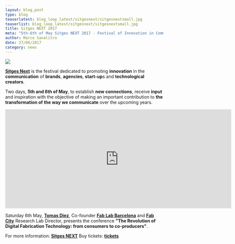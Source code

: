 ```yaml
---
layout: blog_post
type: blog
teaserlatest: blog_loop_latest/sitgesnext/sitgesnextsmall.jpg
teaserlist: blog_loop_latest/sitgesnext/sitgesnextsmall.jpg
title: Sitges NEXT 2017
meta: "5th-6th of May Sitges NEXT 2017 - Festival of Innovation in Communication. Tomas Diez, Co-founder Fab Lab Barcelona and Fab City Research Lab Director, presents .The Revolution of Digital Fabrication Technology: from consumers to co-producers."
author: Marco Sanalitro
date: 27/04/2017 
category: news
---
```

<img src= "http://www.fablabbcn.org/img/blog/blog_loop_latest/sitgesnext/sitgesnext1.jpg" align="middle"> 
<br>

<strong><a href="http://sitgesnext.com/">Sitges Next</a></strong> is the festival dedicated to promoting <strong>innovation</strong> in the <strong>communication</strong> of <strong>brands</strong>, <strong>agencies</strong>, <strong>start-up</strong>s and <strong>technological creators</strong>.

Two days, <strong>5th and 6th of May</strong>, to establish <strong>new connections</strong>, receive <strong>input</strong> and inspiration with the objective of making an important contribution to <strong>the transformation of the way we communicate</strong> over the upcoming years.

<iframe width="720" height="315" src="https://www.youtube.com/embed/TsOIpKj7dRE" frameborder="0" allowfullscreen></iframe>
<br>

Saturday 6th May, <strong><a href="https://fablabbcn.org/about_us.html">Tomas Diez</a></strong>, Co-founder <strong><a href="http://fablabbcn.org/">Fab Lab Barcelona</a></strong> and <strong><a href="http://fab.city/">Fab City</a></strong> Research Lab Director, presents the conference <strong>"The Revolution of Digital Fabrication Technology: from consumers to co-producers"</strong>.

For more information: <strong><a href="http://sitgesnext.com/">Sitges NEXT</a></strong>
Buy tickets: <strong><a href="http://sitgesnext.com/buy-tickets/">tickets</a></strong>






